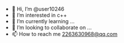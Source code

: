 - 👋 Hi, I’m @user10246
- 👀 I’m interested in c++
- 🌱 I’m currently learning ...
- 💞️ I’m looking to collaborate on ...
- 📫 How to reach me 2263630968@qq.com

<!---
user10246/user10246 is a ✨ special ✨ repository because its `README.md` (this file) appears on your GitHub profile.
You can click the Preview link to take a look at your changes.
--->
